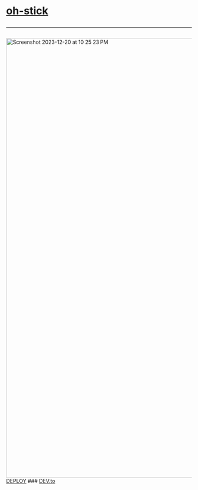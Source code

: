 # <a href="https://sudo-self.github.io/oh-stick/">oh-stick</a>&nbsp;<hr>
<img width="1190" alt="Screenshot 2023-12-20 at 10 25 23 PM" src="https://github.com/sudo-self/oh-stick/assets/119916323/4b25c171-992c-4a48-8b1d-1db67ddf131b">
<a href="https://vercel.com/new/clone?repository-url=https://sudo-self.github.io/oh-stick/">DEPLOY</a>
### <a href="https://dev.to/sudo-self/oh-stick-1dfl">DEV.to</a>
